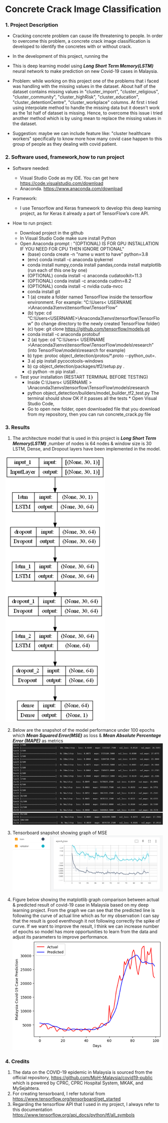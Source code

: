 # Concrete Crack Image Classification


### 1. Project Description
  * Cracking concrete problem can cause life threatening to people. In order to overcome this problem, a concrete crack image classifiication is developed to identify the concretes with or without crack.
  * In the development of this project, running the 
      
      
      
    
  * This is deep learning model using **_Long Short Term Memory(LSTM)_** neural
network to make prediction on new Covid-19 cases in Malaysia.
  * Problem: while working on this project one of the problems that i faced was handling with the missing values in the dataset. About half of the dataset contains missing values in "cluster_import", "cluster_religious", "cluster_community", "cluster_highRisk", "cluster_education", "cluster_detentionCentre", "cluster_workplace" columns. At first i tried using interpolate method to handle the missing data but it doesn't work as the 1st half of dataset is missing. Hence, to overcome this issue i tried another method which is by using mean to replace the missing values in the dataset.
  * Suggestion: maybe we can include feature like: "cluster healthcare workers" specifically to know more how many covid case happen to this group of people as they dealing with covid patient.  

### 2. Software used, framework,how to run project
   * Software needed:
     * Visual Studio Code as my IDE. You can get here https://code.visualstudio.com/download
     * Anaconda. https://www.anaconda.com/download

   * Framework:
     * I use Tensorflow and Keras framework to develop this deep learning project, as for Keras it already a part of TensorFlow’s core API.
   
   * How to run project:
     * Download project in the github
     * In Visual Studio Code make sure install Python
     * Open Anaconda prompt : "(OPTIONAL) IS FOR GPU INSTALLATION IF YOU NEED FOR CPU THEN IGNORE OPTIONAL"
        * (base) conda create -n "name u want to have" python=3.8
        * (env) conda install -c anaconda ipykernel
        * conda install numpy,conda install pandas,conda install matplotlib (run each of this one by one)
        * (OPTIONAL) conda install -c anaconda cudatoolkit=11.3
        * (OPTIONAL) conda install -c anaconda cudnn=8.2
        * (OPTIONAL) conda install -c nvidia cuda-nvcc
        * conda install git
        * 1 (a) create a folder named TensorFlow inside the tensorflow environment. For example: “C:\Users\< USERNAME >\Anaconda3\envs\tensorflow\TensorFlow”
        * (b) type: cd “C:\Users\<USERNAME>\Anaconda3\envs\tensorflow\TensorFlow” (to change directory to the newly created TensorFlow folder) 
        * (c) type: git clone https://github.com/tensorflow/models.git
        * conda install -c anaconda protobuf
        * 2 (a) type: cd “C:\Users\< USERNAME >\Anaconda3\envs\tensorflow\TensorFlow\models\research” (into TensorFlow\models\research for example)
        * b) type: protoc object_detection/protos/*.proto --python_out=.
        * 3 a) pip install pycocotools-windows
        * b) cp object_detection/packages/tf2/setup.py .
        * c) python -m pip install .
      * Test your installation (RESTART TERMINAL BEFORE TESTING)  
         * Inside C:\Users\< USERNAME > \Anaconda3\envs\tensorflow\TensorFlow\models\research
         * python object_detection/builders/model_builder_tf2_test.py The terminal should show OK if it passes all the tests
    * Open Visual Studio Code, 
         * Go to open new folder, open downloaded file that you download from my repository, then you can run concrete_crack.py file
        

 
 
### 3. Results
1. The architecture model that is used in this project is **_Long Short Term Memory(LSTM)_** ,number of nodes is 64 nodes & window size is 30 LSTM, Dense, and Dropout layers have been implemented in the
model.

![model_architecture](https://github.com/dalila28/covid19-case-prediction/blob/main/images/model_architecture.png)


2. Below are the snapshot of the model performance under 100 epochs which **_Mean Squared Error(MSE)_** as loss & **_Mean Absolute Percentage Error (MAPE)_** as metrics
![model_performance1](https://github.com/dalila28/covid19-case-prediction/blob/main/images/model_performance1.png)
![model_performance2](https://github.com/dalila28/covid19-case-prediction/blob/main/images/model_performance2.png)

3. Tensorboard snapshot showing graph of MSE
![tensorboard](https://github.com/dalila28/covid19-case-prediction/blob/main/images/tensorboard.png)


4. Figure below showing the matplotlib graph comparison between actual & predicted result of covid-19 case in Malaysia based on my deep learning project. From the graph we can see that the predicted line is following the curve of actual line which as for my observation I can say that the result is good eventhough it not following correctly the spike of curve. If we want to improve the result, I think we can increase number of epochs so model has more opportunities to learn from the data and adjust its parameters to improve performance.
![actual_vs_predicted](https://github.com/dalila28/covid19-case-prediction/blob/main/images/actual_vs_predicted.png)


### 4. Credits
1. The data on the COVID-19 epidemic in Malaysia is sourced from the official repository, https://github.com/MoH-Malaysia/covid19-public which is powered by CPRC, CPRC Hospital System, MKAK, and MySejahtera.
2. For creating tensorboard, I refer tutorial from https://www.tensorflow.org/tensorboard/get_started
3. Regarding the tensorflow API that I used in my project, I always refer to this documentation https://www.tensorflow.org/api_docs/python/tf/all_symbols


